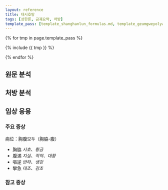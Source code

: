 ```yaml
---
layout: reference
title: 대시호탕
tags: [상한론, 금궤요략, 처방]
template_pass: [template_shanghanlun_formulas.md, template_geumgweyolyag_formulas.md, template_etc_formulas.md]
---
```



{% for tmp in page.template_pass %}

{% include {{ tmp }} %}

{% endfor %}


## 원문 분석


## 처방 분석


## 임상 응용

### 주요 증상

病位：胸腹모두（胸脇-腹）
* 胸脇 _시호、황금_
* 腹滿 _지실、작약、대황_
* 嘔逆 _반하、생강_
* 攣急 _대조、감초_

### 참고 증상
